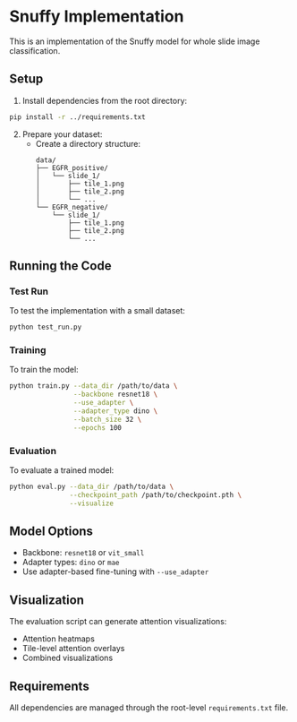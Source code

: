 # Snuffy Implementation

This is an implementation of the Snuffy model for whole slide image classification.

## Setup

1. Install dependencies from the root directory:
```bash
pip install -r ../requirements.txt
```

2. Prepare your dataset:
   - Create a directory structure:
     ```
     data/
     ├── EGFR_positive/
     │   └── slide_1/
     │       ├── tile_1.png
     │       ├── tile_2.png
     │       └── ...
     └── EGFR_negative/
         └── slide_1/
             ├── tile_1.png
             ├── tile_2.png
             └── ...
     ```

## Running the Code

### Test Run
To test the implementation with a small dataset:
```bash
python test_run.py
```

### Training
To train the model:
```bash
python train.py --data_dir /path/to/data \
                --backbone resnet18 \
                --use_adapter \
                --adapter_type dino \
                --batch_size 32 \
                --epochs 100
```

### Evaluation
To evaluate a trained model:
```bash
python eval.py --data_dir /path/to/data \
               --checkpoint_path /path/to/checkpoint.pth \
               --visualize
```

## Model Options

- Backbone: `resnet18` or `vit_small`
- Adapter types: `dino` or `mae`
- Use adapter-based fine-tuning with `--use_adapter`

## Visualization

The evaluation script can generate attention visualizations:
- Attention heatmaps
- Tile-level attention overlays
- Combined visualizations

## Requirements

All dependencies are managed through the root-level `requirements.txt` file. 